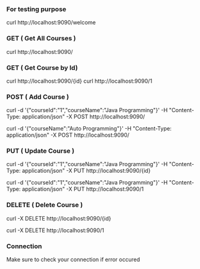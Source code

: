 ### For testing purpose
curl http://localhost:9090/welcome


### GET ( Get All Courses )
curl http://localhost:9090/


### GET ( Get Course by Id)
curl http://localhost:9090/{id}
curl http://localhost:9090/1


### POST ( Add Course )
curl -d '{"courseId":"1","courseName":"Java Programming"}' -H "Content-Type: application/json" -X POST http://localhost:9090/

curl -d '{"courseName":"Auto Programming"}' -H "Content-Type: application/json" -X POST http://localhost:9090/



### PUT ( Update Course )
curl -d '{"courseId":"1","courseName":"Java Programming"}' -H "Content-Type: application/json" -X PUT http://localhost:9090/{id}

curl -d '{"courseId":"1","courseName":"Java Programming"}' -H "Content-Type: application/json" -X PUT http://localhost:9090/1


### DELETE ( Delete Course )
curl -X DELETE http://localhost:9090/{id}

curl -X DELETE http://localhost:9090/1


### Connection
Make sure to check your connection if error occured
